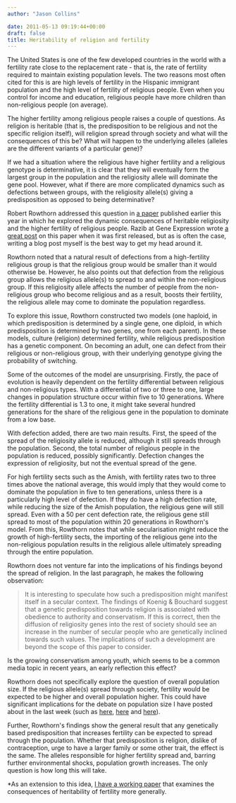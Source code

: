```yaml
---
author: "Jason Collins"

date: 2011-05-13 09:19:44+00:00
draft: false
title: Heritability of religion and fertility
---
```


The United States is one of the few developed countries in the world with a fertility rate close to the replacement rate - that is, the rate of fertility required to maintain existing population levels. The two reasons most often cited for this is are high levels of fertility in the Hispanic immigrant population and the high level of fertility of religious people. Even when you control for income and education, religious people have more children than non-religious people (on average).

The higher fertility among religious people raises a couple of questions. As religion is heritable (that is, the predisposition to be religious and not the specific religion itself), will religion spread through society and what will the consequences of this be? What will happen to the underlying alleles (alleles are the different variants of a particular gene)?

If we had a situation where the religious have higher fertility and a religious genotype is determinative, it is clear that they will eventually form the largest group in the population and the religiosity allele will dominate the gene pool. However, what if there are more complicated dynamics such as defections between groups, with the religiosity allele(s) giving a predisposition as opposed to being determinative?

Robert Rowthorn addressed this question in [a paper](http://doi.org/10.1098/rspb.2010.2504) published earlier this year in which he explored the dynamic consequences of heritable religiosity and the higher fertility of religious people. Razib at Gene Expression wrote [a great post](http://blogs.discovermagazine.com/gnxp/2011/01/the-inevitable-rise-of-amish-machines/) on this paper when it was first released, but as is often the case, writing a blog post myself is the best way to get my head around it.

Rowthorn noted that a natural result of defections from a high-fertility religious group is that the religious group would be smaller than it would otherwise be. However, he also points out that defection from the religious group allows the religious allele(s) to spread to and within the non-religious group. If this religiosity allele affects the number of people from the non-religious group who become religious and as a result, boosts their fertility, the religious allele may come to dominate the population regardless.

To explore this issue, Rowthorn constructed two models (one haploid, in which predisposition is determined by a single gene, one diploid, in which predisposition is determined by two genes, one from each parent). In these models, culture (religion) determined fertility, while religious predisposition has a genetic component. On becoming an adult, one can defect from their religious or non-religious group, with their underlying genotype giving the probability of switching.

Some of the outcomes of the model are unsurprising. Firstly, the pace of evolution is heavily dependent on the fertility differential between religious and non-religious types. With a differential of two or three to one, large changes in population structure occur within five to 10 generations. Where the fertility differential is 1.3 to one, it might take several hundred generations for the share of the religious gene in the population to dominate from a low base.

With defection added, there are two main results. First, the speed of the spread of the religiosity allele is reduced, although it still spreads through the population. Second, the total number of religious people in the population is reduced, possibly significantly. Defection changes the expression of religiosity, but not the eventual spread of the gene.

For high fertility sects such as the Amish, with fertility rates two to three times above the national average, this would imply that they would come to dominate the population in five to ten generations, unless there is a particularly high level of defection. If they do have a high defection rate, while reducing the size of the Amish population, the religious gene will still spread. Even with a 50 per cent defection rate, the religious gene still spread to most of the population within 20 generations in Rowthorn's model. From this, Rowthorn notes that while secularisation might reduce the growth of high-fertility sects, the importing of the religious gene into the non-religious population results in the religious allele ultimately spreading through the entire population.

Rowthorn does not venture far into the implications of his findings beyond the spread of religion. In the last paragraph, he makes the following observation:


<blockquote>It is interesting to speculate how such a predisposition might manifest itself in a secular context. The findings of Koenig & Bouchard suggest that a genetic predisposition towards religion is associated with obedience to authority and conservatism. If this is correct, then the diffusion of religiosity genes into the rest of society should see an increase in the number of secular people who are genetically inclined towards such values. The implications of such a development are beyond the scope of this paper to consider.</blockquote>


Is the growing conservatism among youth, which seems to be a common media topic in recent years, an early reflection this effect?

Rowthorn does not specifically explore the question of overall population size. If the religious allele(s) spread through society, fertility would be expected to be higher and overall population higher. This could have significant implications for the debate on population size I have posted about in the last week (such as [here](https://www.jasoncollins.blog/libertarians-and-fertility/), [here](https://www.jasoncollins.blog/caplans-selfish-reasons-to-have-more-kids/) and [here](https://www.jasoncollins.blog/population-and-the-tragedy-of-the-commons/)).

Further, Rowthorn's findings show the general result that any genetically based predisposition that increases fertility can be expected to spread through the population. Whether that predisposition is religion, dislike of contraception, urge to have a larger family or some other trait, the effect is the same. The alleles responsible for higher fertility spread and, barring further environmental shocks, population growth increases. The only question is how long this will take.

*As an extension to this idea, [I have a working paper](https://www.jasoncollins.blog/fertility-is-going-to-go-up/) that examines the consequences of heritability of fertility more generally.
